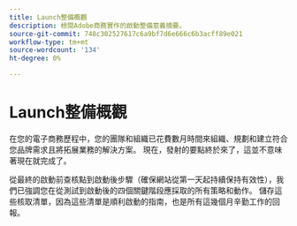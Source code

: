 ```yaml
---
title: Launch整備概觀
description: 檢閱Adobe商務實作的啟動整備意義摘要。
source-git-commit: 748c302527617c6a9bf7d6e666c6b3acff89e021
workflow-type: tm+mt
source-wordcount: '134'
ht-degree: 0%

---
```



# Launch整備概觀

在您的電子商務歷程中，您的團隊和組織已花費數月時間來組織、規劃和建立符合您品牌需求且將拓展業務的解決方案。 現在，發射的要點終於來了，這並不意味著現在就完成了。

從最終的啟動前查核點到啟動後步驟（確保網站從第一天起持續保持有效性），我們已強調您在從測試到啟動後的四個關鍵階段應採取的所有策略和動作。 儲存這些核取清單，因為這些清單是順利啟動的指南，也是所有這幾個月辛勤工作的回報。

